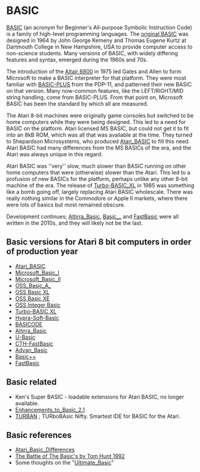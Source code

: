 # BASIC  
  
[BASIC](http://en.wikipedia.org/wiki/BASIC) (an acronym for Beginner's All-purpose Symbolic Instruction Code) is a family of high-level programming languages. The [original BASIC](https://en.wikipedia.org/wiki/Dartmouth_BASIC) was designed in 1964 by John George Kemeny and Thomas Eugene Kurtz at Dartmouth College in New Hampshire, USA to provide computer access to non-science students. Many versions of BASIC, with widely differing features and syntax, emerged during the 1960s and 70s.  
  
The introduction of the [Altair 8800](https://en.wikipedia.org/wiki/Altair_8800) in 1975 led Gates and Allen to form Microsoft to make a BASIC interpreter for that platform. They were most familiar with [BASIC-PLUS](https://en.wikipedia.org/wiki/BASIC-PLUS) from the PDP-11, and patterned their new BASIC on that version. Many now-common features, like the LEFT/RIGHT/MID string handling, come from BASIC-PLUS. From that point on, Microsoft BASIC has been the standard by which all are measured.  
  
The Atari 8-bit machines were originally game consoles but switched to be home computers while they were being designed. This led to a need for BASIC on the platform. Atari licensed MS BASIC, but could not get it to fit into an 8kB ROM, which was all that was available at the time. They turned to Shepardson Microsystems, who produced [Atari_BASIC](../Atari_BASIC/index.md) to fill this need. Atari BASIC had many differences from the MS BASICs of the era, and the Atari was always unique in this regard.  
  
Atari BASIC was ''very'' slow, much slower than BASIC running on other home computers that were (otherwise) slower than the Atari. This led to a profusion of new BASICs for the platform, perhaps unlike any other 8-bit machine of the era. The release of [Turbo-BASIC_XL](../Turbo-BASIC_XL/index.md) in 1985 was something like a bomb going off, largely replacing Atari BASIC wholescale. There was really nothing similar in the Commodore or Apple II markets, where there were lots of basics but most remained obscure.  
  
Development continues; [Altirra_Basic](../Altirra_Basic/index.md), [Basic__](../Basic__/index.md) and [FastBasic](../FastBasic/index.md) were all written in the 2010s, and they will likely not be the last.  
  
## Basic versions for Atari 8 bit computers in order of production year  
  
- [Atari_BASIC](../Atari_BASIC/index.md)  
- [Microsoft_Basic_I](../Microsoft_Basic_I/index.md)  
- [Microsoft_Basic_II](../Microsoft_Basic_II/index.md)  
- [OSS_Basic_A_](../OSS_Basic_A_/index.md)  
- [OSS Basic XL](../Basic_XL/index.md)  
- [OSS Basic XE](../Basic_XE/index.md)  
- [OSS Integer Basic](../OSS_Integer_Basic/index.md)  
- [Turbo-BASIC XL](../Turbo-BASIC_XL/index.md)  
- [Hypra-Soft-Basic](../Hypra-Soft-Basic/index.md)  
- [BASICODE](../BASICODE/index.md)  
- [Altirra_Basic](../Altirra_Basic/index.md)  
- [U-Basic](../U-Basic/index.md)  
- [CTH-FastBasic](../CTH-FastBasic/index.md)  
- [Advan_Basic](../Advan_Basic/index.md)  
- [Basic++](../Basic_plus_plus/index.md)  
- [FastBasic](../FastBasic/index.md)  
  
## Basic related  
  
- Ken's Super BASIC - loadable extensions for Atari BASIC, no longer available.  
- [Enhancements_to_Basic_2.1](../Enhancements_to_Basic_2.1/index.md)  
- [TURBAN](../TURBAN/index.md) ; TURboBAsic Nifty. Smartest IDE for BASIC for the Atari.  
  
## Basic references  
  
- [Atari_Basic_Differences](../Atari_Basic_Differences/index.md)  
- [The Battle of The Basic's by Tom Hunt 1992](attachments/The_Battle_of_The_Basic_s-Tom_Hunt.txt)  
- Some thoughts on the "[Ultimate_Basic](../Ultimate_Basic/index.md)"  
